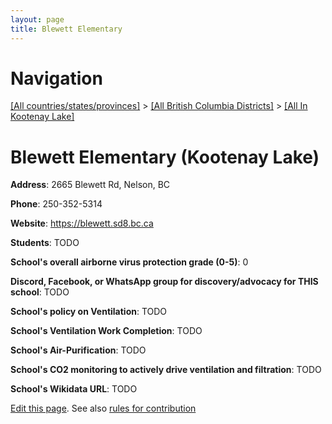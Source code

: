 ```yaml
---
layout: page
title: Blewett Elementary
---
```

# Navigation

[[All countries/states/provinces]](../../..) > [[All British Columbia Districts]](../..) > [[All In Kootenay Lake]](..)

# Blewett Elementary (Kootenay Lake)

**Address**: 2665 Blewett Rd, Nelson, BC

**Phone**: 250-352-5314

**Website**: <https://blewett.sd8.bc.ca>

**Students**: TODO

**School's overall airborne virus protection grade (0-5)**: 0

**Discord, Facebook, or WhatsApp group for discovery/advocacy for THIS school**: TODO

**School's policy on Ventilation**: TODO

**School's Ventilation Work Completion**: TODO

**School's Air-Purification**: TODO

**School's CO2 monitoring to actively drive ventilation and filtration**: TODO

**School's Wikidata URL**: TODO


[Edit this page](https://github.com/ventilate-schools/BC/edit/main/./Kootenay_Lake/Blewett_Elementary.md). See also [rules for contribution](../../../contribution-rules/)